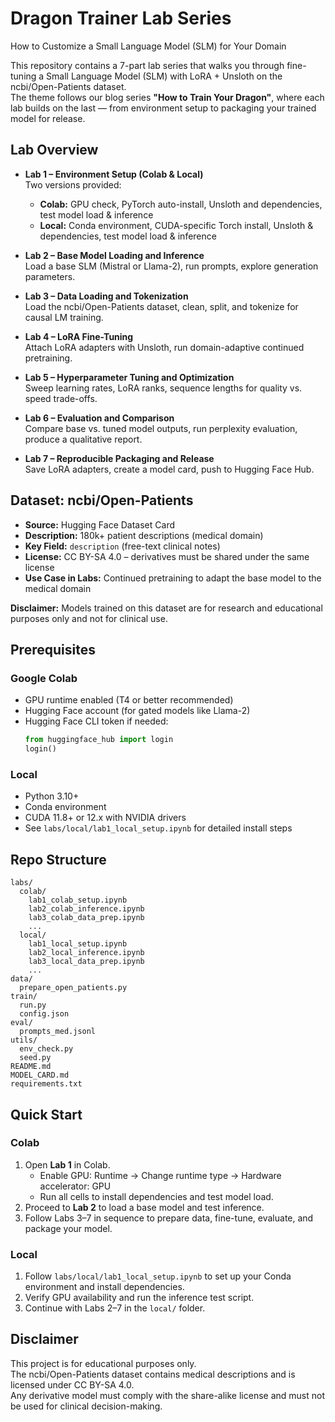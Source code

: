 # Dragon Trainer Lab Series
How to Customize a Small Language Model (SLM) for Your Domain

This repository contains a 7-part lab series that walks you through fine-tuning a Small Language Model (SLM) with LoRA + Unsloth on the ncbi/Open-Patients dataset.  
The theme follows our blog series **"How to Train Your Dragon"**, where each lab builds on the last — from environment setup to packaging your trained model for release.

## Lab Overview

- **Lab 1 – Environment Setup (Colab & Local)**  
  Two versions provided:  
  - **Colab:** GPU check, PyTorch auto-install, Unsloth and dependencies, test model load & inference  
  - **Local:** Conda environment, CUDA-specific Torch install, Unsloth & dependencies, test model load & inference

- **Lab 2 – Base Model Loading and Inference**  
  Load a base SLM (Mistral or Llama-2), run prompts, explore generation parameters.

- **Lab 3 – Data Loading and Tokenization**  
  Load the ncbi/Open-Patients dataset, clean, split, and tokenize for causal LM training.

- **Lab 4 – LoRA Fine-Tuning**  
  Attach LoRA adapters with Unsloth, run domain-adaptive continued pretraining.

- **Lab 5 – Hyperparameter Tuning and Optimization**  
  Sweep learning rates, LoRA ranks, sequence lengths for quality vs. speed trade-offs.

- **Lab 6 – Evaluation and Comparison**  
  Compare base vs. tuned model outputs, run perplexity evaluation, produce a qualitative report.

- **Lab 7 – Reproducible Packaging and Release**  
  Save LoRA adapters, create a model card, push to Hugging Face Hub.

## Dataset: ncbi/Open-Patients

- **Source:** Hugging Face Dataset Card  
- **Description:** 180k+ patient descriptions (medical domain)  
- **Key Field:** `description` (free-text clinical notes)  
- **License:** CC BY-SA 4.0 – derivatives must be shared under the same license  
- **Use Case in Labs:** Continued pretraining to adapt the base model to the medical domain

**Disclaimer:** Models trained on this dataset are for research and educational purposes only and not for clinical use.

## Prerequisites

### Google Colab
- GPU runtime enabled (T4 or better recommended)  
- Hugging Face account (for gated models like Llama-2)  
- Hugging Face CLI token if needed:
  ```python
  from huggingface_hub import login
  login()
  ```

### Local
- Python 3.10+  
- Conda environment  
- CUDA 11.8+ or 12.x with NVIDIA drivers  
- See `labs/local/lab1_local_setup.ipynb` for detailed install steps

## Repo Structure

```
labs/
  colab/
    lab1_colab_setup.ipynb
    lab2_colab_inference.ipynb
    lab3_colab_data_prep.ipynb
    ...
  local/
    lab1_local_setup.ipynb
    lab2_local_inference.ipynb
    lab3_local_data_prep.ipynb
    ...
data/
  prepare_open_patients.py
train/
  run.py
  config.json
eval/
  prompts_med.jsonl
utils/
  env_check.py
  seed.py
README.md
MODEL_CARD.md
requirements.txt
```

## Quick Start

### Colab
1. Open **Lab 1** in Colab.  
   - Enable GPU: Runtime → Change runtime type → Hardware accelerator: GPU  
   - Run all cells to install dependencies and test model load.
2. Proceed to **Lab 2** to load a base model and test inference.
3. Follow Labs 3–7 in sequence to prepare data, fine-tune, evaluate, and package your model.

### Local
1. Follow `labs/local/lab1_local_setup.ipynb` to set up your Conda environment and install dependencies.
2. Verify GPU availability and run the inference test script.
3. Continue with Labs 2–7 in the `local/` folder.

## Disclaimer
This project is for educational purposes only.  
The ncbi/Open-Patients dataset contains medical descriptions and is licensed under CC BY-SA 4.0.  
Any derivative model must comply with the share-alike license and must not be used for clinical decision-making.
